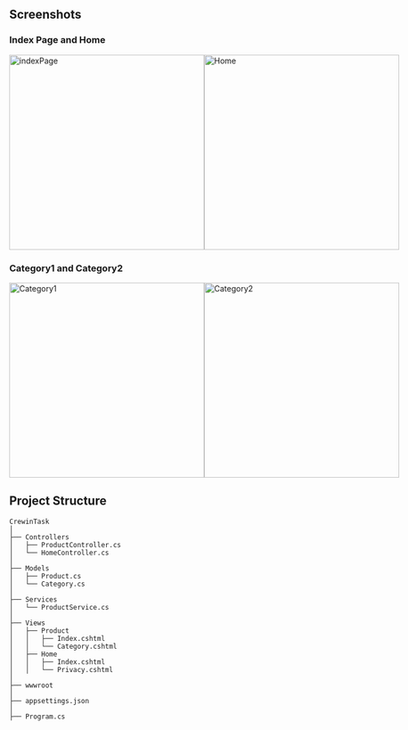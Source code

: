 ## Screenshots

### Index Page and Home
<div style="display: flex; flex-direction: row;">
    <img src="https://github.com/Kerem-Kurt/.Net-Core-Web-App_Example1/assets/121832450/5d109389-f705-4b30-a412-5d337be5aa13" alt="indexPage" width="350">
    <img src="https://github.com/Kerem-Kurt/.Net-Core-Web-App_Example1/assets/121832450/88e81de1-bf2b-45c5-af0c-721c8038804a" alt="Home" width="350">
</div>

### Category1 and Category2
<div style="display: flex; flex-direction: row;">
    <img src="https://github.com/Kerem-Kurt/.Net-Core-Web-App_Example1/assets/121832450/99d69f1c-cba8-4186-8c9e-df2c6461dd6e" alt="Category1" width="350">
    <img src="https://github.com/Kerem-Kurt/.Net-Core-Web-App_Example1/assets/121832450/8a1011e5-f5bd-42c7-a3a9-1afe940f899d" alt="Category2" width="350">
</div>

## Project Structure 
```plaintext
CrewinTask
│
├── Controllers
│   ├── ProductController.cs
│   └── HomeController.cs
│
├── Models
│   ├── Product.cs
│   └── Category.cs
│
├── Services
│   └── ProductService.cs
│
├── Views
│   ├── Product
│   │   ├── Index.cshtml
│   │   └── Category.cshtml
│   ├── Home
│   │   ├── Index.cshtml
│   │   └── Privacy.cshtml
│
├── wwwroot
│
├── appsettings.json
│
├── Program.cs
```
